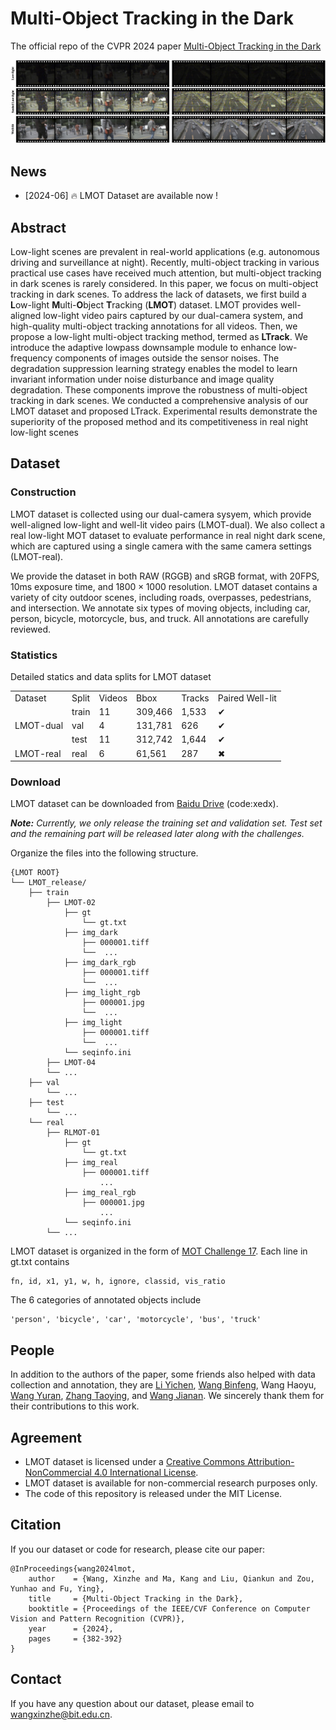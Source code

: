 # Multi-Object Tracking in the Dark

The official repo of the CVPR 2024 paper [Multi-Object Tracking in the Dark](https://arxiv.org/abs/2405.06600)


![LMOT](imgs/data_preview.jpg)


## News
<!-- * [TODO] code release
* [TODO] codalab test
* [TODO] pull request TrackEval -->
<!-- * [TODO] Testing website is under development. -->
* [2024-06] 🔥 LMOT Dataset are available now ! 


## Abstract

Low-light scenes are prevalent in real-world applications (e.g. autonomous driving and surveillance at night). Recently, multi-object tracking in various practical use cases have received much attention, but multi-object tracking in dark scenes is rarely considered. In this paper, we focus on multi-object tracking in dark scenes. To address the lack of datasets, we first build a **L**ow-light **M**ulti-**O**bject **T**racking (**LMOT**) dataset. LMOT provides well-aligned low-light video pairs captured by our dual-camera system, and high-quality multi-object tracking annotations for all videos. Then, we propose a low-light multi-object tracking method, termed as **LTrack**. We introduce the adaptive lowpass downsample module to enhance low-frequency components of images outside the sensor noises. The degradation suppression learning strategy enables the model to learn invariant information under noise disturbance and image quality degradation. These components improve the robustness of multi-object tracking in dark scenes. We conducted a comprehensive analysis of our LMOT dataset and proposed LTrack. Experimental results demonstrate the superiority of the proposed method and its competitiveness in real night low-light scenes



## Dataset


### Construction

LMOT dataset is collected using our dual-camera sysyem, which provide well-aligned low-light and well-lit video pairs (LMOT-dual). We also collect a real low-light MOT dataset to evaluate performance in real night dark scene, which are captured using a single camera with the same camera settings (LMOT-real).

We provide the dataset in both RAW (RGGB) and sRGB format, with 20FPS, 10ms exposure time, and $1800\times1000$ resolution. LMOT dataset contains a variety of city outdoor scenes, including roads, overpasses, pedestrians, and intersection. We annotate six types of moving objects, including car, person, bicycle, motorcycle, bus, and truck. All annotations are carefully reviewed.


### Statistics

Detailed statics and data splits for LMOT dataset
<table>
  <tr>
    <td>Dataset</td>
    <td>Split</td>
    <td>Videos</td>
    <td>Bbox</td>
    <td>Tracks</td>
    <td>Paired Well-lit</td>
  </tr>

  <tr>
    <td rowspan="3">LMOT-dual</td>
    <td>train</td>
    <td>11</td>
    <td>309,466</td>
    <td>1,533</td>
    <td>&#x2714</td>
  </tr>
  <tr>
    <td>val</td>
    <td>4</td>
    <td>131,781</td>
    <td>626</td>
    <td>&#x2714</td>
  </tr>
  <tr>
    <td>test</td>
    <td>11</td>
    <td>312,742</td>
    <td>1,644</td>
    <td>&#x2714</td>
  </tr>

   <tr>
    <td>LMOT-real</td>
    <td>real</td>
    <td>6</td>
    <td>61,561</td>
    <td>287</td>
    <td>&#x2716</td>
  </tr>
</table>



### Download

LMOT dataset can be downloaded from [Baidu Drive](https://pan.baidu.com/s/1OHojTQSTdDaybuflYGwaMw) (code:xedx). 

***Note:** Currently, we only release the training set and validation set. Test set and the remaining part will be released later along with the challenges.*

Organize the files into the following structure.

```
{LMOT ROOT}
└── LMOT_release/
    ├── train
        ├── LMOT-02
            ├── gt
                └── gt.txt
            ├── img_dark
                ├── 000001.tiff
                └──  ... 
            ├── img_dark_rgb
                ├── 000001.tiff
                └──  ... 
            ├── img_light_rgb
                ├── 000001.jpg
                └──  ... 
            ├── img_light
                ├── 000001.tiff
                └──  ... 
            └── seqinfo.ini
        ├── LMOT-04
        └── ...
    ├── val
        └── ...
    ├── test
        └── ...
    └── real
        ├── RLMOT-01
            ├── gt
                └── gt.txt
            ├── img_real
                ├── 000001.tiff
                    ... 
            ├── img_real_rgb
                ├── 000001.jpg
                    ... 
            └── seqinfo.ini
        └── ...
```

LMOT dataset is organized in the form of [MOT Challenge 17](https://motchallenge.net). Each line in gt.txt contains

```
fn, id, x1, y1, w, h, ignore, classid, vis_ratio
```

The 6 categories of annotated objects include
```
'person', 'bicycle', 'car', 'motorcycle', 'bus', 'truck'
```


## People

In addition to the authors of the paper, some friends also helped with data collection and annotation, they are [Li Yichen](https://github.com/yumu-173), [Wang Binfeng](wbf_bit@163.com), Wang Haoyu, [Wang Yuran](https://github.com/laowang404), [Zhang Taoying](https://github.com/TaoYing-Zhang), and [Wang Jianan](https://github.com/whiteknight-WJN). We sincerely thank them for their contributions to this work. 



## Agreement

* LMOT dataset is licensed under a [Creative Commons Attribution-NonCommercial 4.0 International License](https://creativecommons.org/licenses/by-nc/4.0/).
* LMOT dataset is available for non-commercial research purposes only.
* The code of this repository is released under the MIT License.



## Citation
If you our dataset or code for research, please cite our paper:
```
@InProceedings{wang2024lmot,
    author    = {Wang, Xinzhe and Ma, Kang and Liu, Qiankun and Zou, Yunhao and Fu, Ying},
    title     = {Multi-Object Tracking in the Dark},
    booktitle = {Proceedings of the IEEE/CVF Conference on Computer Vision and Pattern Recognition (CVPR)},
    year      = {2024},
    pages     = {382-392}
}
```


## Contact
If you have any question about our dataset, please email to [wangxinzhe@bit.edu.cn](wangxinzhe@bit.edu.cn).
